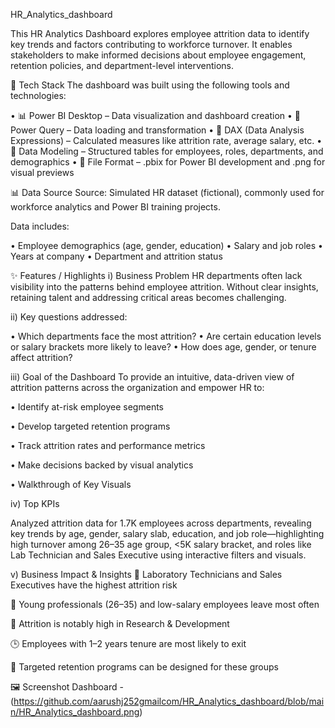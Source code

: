  HR_Analytics_dashboard

This HR Analytics Dashboard explores employee attrition data to identify key trends and factors contributing to workforce turnover. It enables stakeholders to make informed decisions about employee engagement, retention policies, and department-level interventions.

🧰 Tech Stack
The dashboard was built using the following tools and technologies:

•	📊 Power BI Desktop – Data visualization and dashboard creation
•	📂 Power Query – Data loading and transformation
•	🧠 DAX (Data Analysis Expressions) – Calculated measures like attrition rate, average salary, etc.
•	📝 Data Modeling – Structured tables for employees, roles, departments, and demographics
•	📁 File Format – .pbix for Power BI development and .png for visual previews


📊 Data Source
Source: Simulated HR dataset (fictional), commonly used for workforce analytics and Power BI training projects.

Data includes:

•	Employee demographics (age, gender, education)
•	Salary and job roles
•	Years at company
•	Department and attrition status


✨ Features / Highlights
i) Business Problem
HR departments often lack visibility into the patterns behind employee attrition. Without clear insights, retaining talent and addressing critical areas becomes challenging.

ii) Key questions addressed:

•	Which departments face the most attrition?
•	Are certain education levels or salary brackets more likely to leave?
•	How does age, gender, or tenure affect attrition?


iii) Goal of the Dashboard
To provide an intuitive, data-driven view of attrition patterns across the organization and empower HR to:

•	Identify at-risk employee segments

•	Develop targeted retention programs

•	Track attrition rates and performance metrics

•	Make decisions backed by visual analytics

• Walkthrough of Key Visuals


iv) Top KPIs

Analyzed attrition data for 1.7K employees across departments, revealing key trends by age, gender, salary slab, education, and job role—highlighting high turnover among 26–35 age group, <5K salary bracket, and roles like Lab Technician and Sales Executive using interactive filters and visuals.


v) Business Impact & Insights
📌 Laboratory Technicians and Sales Executives have the highest attrition risk

👤 Young professionals (26–35) and low-salary employees leave most often

💼 Attrition is notably high in Research & Development

🕒 Employees with 1–2 years tenure are most likely to exit

🎯 Targeted retention programs can be designed for these groups

🖼️ Screenshot
   Dashboard - (https://github.com/aarushj252gmailcom/HR_Analytics_dashboard/blob/main/HR_Analytics_dashboard.png)
